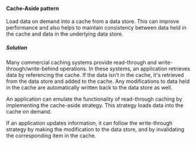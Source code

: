 #### Cache-Aside pattern

Load data on demand into a cache from a data store. This can improve performance and also helps to maintain consistency between data held in the cache and data in the underlying data store.

##### Solution
Many commercial caching systems provide read-through and write-through/write-behind operations. In these systems, an application retrieves data by referencing the cache. If the data isn't in the cache, it's retrieved from the data store and added to the cache. Any modifications to data held in the cache are automatically written back to the data store as well.

An application can emulate the functionality of read-through caching by implementing the cache-aside strategy. 
This strategy loads data into the cache on demand. 

If an application updates information, it can follow the write-through strategy by making the modification to the data store, and by invalidating the corresponding item in the cache. 